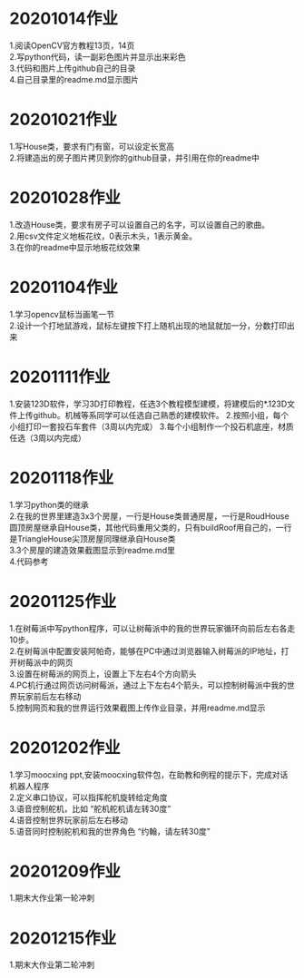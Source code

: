 # 20201014作业
1.阅读OpenCV官方教程13页，14页  
2.写python代码，读一副彩色图片并显示出来彩色  
3.代码和图片上传github自己的目录  
4.自己目录里的readme.md显示图片  

# 20201021作业
1.写House类，要求有门有窗，可以设定长宽高  
2.将建造出的房子图片拷贝到你的github目录，并引用在你的readme中  


# 20201028作业
1.改造House类，要求有房子可以设置自己的名字，可以设置自己的歌曲。    
2.用csv文件定义地板花纹，0表示木头，1表示黄金。    
3.在你的readme中显示地板花纹效果  

# 20201104作业
1.学习opencv鼠标当画笔一节  
2.设计一个打地鼠游戏，鼠标左键按下打上随机出现的地鼠就加一分，分数打印出来

# 20201111作业
1.安装123D软件，学习3D打印教程，任选3个教程模型建模，将建模后的*.123D文件上传github。机械等系同学可以任选自己熟悉的建模软件。
2.按照小组，每个小组打印一套投石车套件（3周以内完成）
3.每个小组制作一个投石机底座，材质任选（3周以内完成）

# 20201118作业
1.学习python类的继承  
2.在我的世界里建造3x3个房屋，一行是House类普通房屋，一行是RoudHouse圆顶房屋继承自House类，其他代码重用父类的，只有buildRoof用自己的，一行是TriangleHouse尖顶房屋同理继承自House类    
3.3个房屋的建造效果截图显示到readme.md里  
4.代码参考  

# 20201125作业
1.在树莓派中写python程序，可以让树莓派中的我的世界玩家循环向前后左右各走10步。    
2.在树莓派中配置安装阿帕奇，能够在PC中通过浏览器输入树莓派的IP地址，打开树莓派中的网页  
3.设置在树莓派的网页上，设置上下左右4个方向箭头  
4.PC机行通过网页访问树莓派，通过上下左右4个箭头，可以控制树莓派中我的世界玩家前后左右移动   
5.控制网页和我的世界运行效果截图上传作业目录，并用readme.md显示  

# 20201202作业
1.学习moocxing ppt,安装moocxing软件包，在助教和例程的提示下，完成对话机器人程序   
2.定义串口协议，可以指挥舵机旋转给定角度  
3.语音控制舵机，比如 “舵机舵机请左转30度”  
4.语音控制世界玩家前后左右移动     
5.语音同时控制舵机和我的世界角色 “约翰，请左转30度”  

# 20201209作业
1.期末大作业第一轮冲刺   

# 20201215作业
1.期末大作业第二轮冲刺


